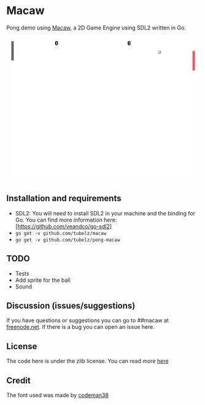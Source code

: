 # Macaw

Pong demo using [Macaw](https://github.com/tubelz/macaw/), a 2D Game Engine using SDL2 written in Go.

![Demo](https://github.com/tubelz/pong-macaw/blob/master/pong.gif)

## Installation and requirements
* SDL2:
	You will need to install SDL2 in your machine and the binding for Go.
	You can find more information here: [https://github.com/veandco/go-sdl2]
* `go get -v github.com/tubelz/macaw`
* `go get -v github.com/tubelz/pong-macaw`

## TODO

* Tests
* Add sprite for the ball
* Sound

## Discussion (issues/suggestions)
If you have questions or suggestions you can go to ##macaw at [freenode.net](https://freenode.net).
If there is a bug you can open an issue here.

## License
The code here is under the zlib license. You can read more [here](https://github.com/tubelz/pong-macaw/LICENSE.txt)

## Credit
The font used was made by [codeman38](cody@zone38.net)
